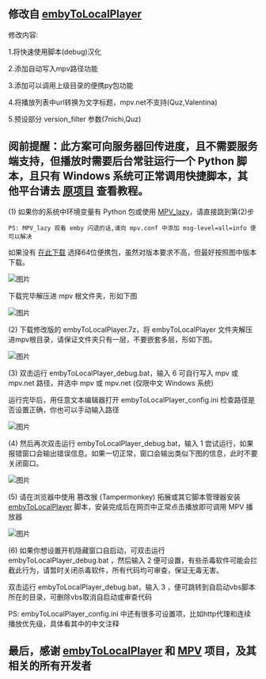 ## 修改自 [embyToLocalPlayer](https://github.com/kjtsune/embyToLocalPlayer)

修改内容:

1.将快速使用脚本(debug)汉化

2.添加自动写入mpv路径功能

3.添加可以调用上级目录的便携py包功能

4.将播放列表中url转换为文字标题，mpv.net不支持(Quz,Valentina)

5.预设部分 version_filter 参数(7nichi,Quz)


## 阅前提醒：此方案可向服务器回传进度，且不需要服务端支持，但播放时需要后台常驻运行一个 Python 脚本，且只有 Windows 系统可正常调用快捷脚本，其他平台请去 [原项目](https://github.com/kjtsune/embyToLocalPlayer) 查看教程。


(1) 如果你的系统中环境变量有 Python 包或使用 [MPV_lazy](https://github.com/hooke007/MPV_lazy)，请直接跳到第(2)步

    PS: MPV_lazy 观看 emby 闪退的话,请向 mpv.conf 中添加 msg-level=all=info 便可以解决

如果没有 [在此下载](https://www.python.org/downloads/windows/) 选择64位便携包，虽然对版本要求不高，但最好按照图中版本下载。

![图片](https://github.com/ZBound/mpv_config/assets/105804511/82f0adc6-2755-4124-9ba2-0c39640b3516)

下载完毕解压进 mpv 根文件夹，形如下图

![图片](https://github.com/ZBound/mpv_config/assets/105804511/91dae3ba-a45b-4196-8666-7c6b70fb1b5c)

(2) 下载修改版的 embyToLocalPlayer.7z，将 embyToLocalPlayer 文件夹解压进mpv根目录，请保证文件夹只有一层，不要嵌套多层，形如下图。

![图片](https://github.com/ZBound/mpv_config/assets/105804511/3f44e632-7ea1-459f-a976-8b7afc4a6e34)

(3) 双击运行 embyToLocalPlayer_debug.bat，输入 6 可自行写入 mpv 或 mpv.net 路径，并选中 mpv 或 mpv.net (仅限中文 Windows 系统)

运行完毕后，用任意文本编辑器打开 embyToLocalPlayer_config.ini 检查路径是否设置正确，你也可以手动输入路径

![图片](https://github.com/ZBound/mpv_config/assets/105804511/187140f7-340f-4f15-8d38-512348fa870d)

(4) 然后再次双击运行 embyToLocalPlayer_debug.bat，输入 1 尝试运行，如果报错窗口会输出错误信息。如果一切正常，窗口会输出类似下图的信息，此时不要关闭窗口。

![图片](https://github.com/ZBound/mpv_config/assets/105804511/3b489208-509c-4d7d-ad26-2991d9c9748d)

(5) 请在浏览器中使用 篡改猴 (Tampermonkey) 拓展或其它脚本管理器安装 [embyToLocalPlayer](https://greasyfork.org/zh-CN/scripts/448648) 脚本，安装完成后在网页中正常点击播放即可调用 MPV 播放器

![图片](https://github.com/ZBound/mpv_config/assets/105804511/1ea4d674-bd13-4eaf-876f-9b0b2fc8893f)

(6) 如果你想设置开机隐藏窗口自启动，可双击运行 embyToLocalPlayer_debug.bat ，然后输入 2 便可设置，有些杀毒软件可能会拦截此行为，请暂时关闭杀毒软件，所有代码均可审查，保证无毒无害。

双击运行 embyToLocalPlayer_debug.bat，输入 3 ，便可跳转到自启动vbs脚本所在的目录，可删除vbs取消自启动或审查代码


PS: embyToLocalPlayer_config.ini 中还有很多可设置项，比如http代理和连续播放优先级，具体看其中的中文注释


## 最后，感谢 [embyToLocalPlayer](https://github.com/kjtsune/embyToLocalPlayer) 和 [MPV](https://mpv.io/) 项目，及其相关的所有开发者


